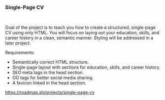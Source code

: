 <h3>Single-Page CV</h3> <br>

<p>Goal of the project is to teach you how to create a structured, single-page CV using only HTML. You will focus on laying out your education, skills, and career history in a clean, semantic manner. Styling will be addressed in a later project.</p>

<p>Requirements:</p>
<ul>
<li>Semantically correct HTML structure.</li>
<li>Single-page layout with sections for education, skills, and career history.</li>
<li>SEO meta tags in the head section.</li>
<li>OG tags for better social media sharing.</li>
<li>A favicon linked in the head section.</li>
</ul>

https://roadmap.sh/projects/single-page-cv

